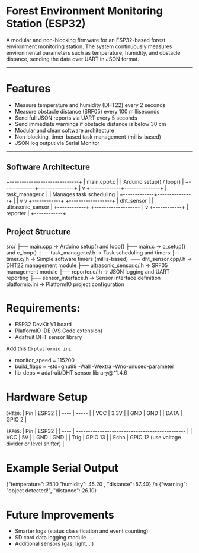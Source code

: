 # Forest Environment Monitoring Station (ESP32)

A modular and non-blocking firmware for an ESP32-based forest environment monitoring station. The system continuously measures environmental parameters such as 
temperature, humidity, and obstacle distance, sending the data over UART in JSON format.

---

#  Features

-  Measure temperature and humidity (DHT22) every 2 seconds
-  Measure obstacle distance (SRF05) every 100 milliseconds
-  Send full JSON reports via UART every 5 seconds
-  Send immediate warnings if obstacle distance is below 30 cm
-  Modular and clean software architecture
-  Non-blocking, timer-based task management (millis-based)
-  JSON log output via Serial Monitor

---

## Software Architecture
+-----------------------------+
|        main.cpp/.c          |
|  Arduino setup() / loop()   |
+-------------+---------------+
              |
              v
+-------------+---------------+
|        task_manager.c        |
|     Manages task scheduling  |
+-------------+---------------+
      |                 |
      v                 v
+------------+   +------------------+
| dht_sensor |   | ultrasonic_sensor |
+------------+   +------------------+
      |
      v
+------------+
|  reporter  |
+------------+

## Project Structure
src/
├── main.cpp               → Arduino setup() and loop()
├── main.c                 → c_setup() and c_loop()
├── task_manager.c/.h      → Task scheduling and timers
├── timer.c/.h             → Simple software timers (millis-based)
├── dht_sensor.cpp/.h      → DHT22 management module
├── ultrasonic_sensor.c/.h → SRF05 management module
├── reporter.c/.h          → JSON logging and UART reporting
├── sensor_interface.h     → Sensor interface definition
platformio.ini             → PlatformIO project configuration


# Requirements:
- ESP32 DevKit V1 board  
- PlatformIO IDE (VS Code extension)  
- Adafruit DHT sensor library

Add this to `platformio.ini`:
- monitor_speed = 115200
- build_flags = 
	-std=gnu99
	-Wall
	-Wextra
	-Wno-unused-parameter
- lib_deps = adafruit/DHT sensor library@^1.4.6

# Hardware Setup
`DHT20`:
| Pin  | ESP32  |
| ---- |  ----- |
| VCC  | 3.3V   |
| GND  | GND    |
| DATA | GPIO 2 |

`SRF05`:
| Pin  | ESP32                                          |
| ---- | ---------------------------------------------- |
| VCC  | 5V                                             |
| GND  | GND                                            |
| Trig | GPIO 13                                        |
| Echo | GPIO 12 (use voltage divider or level shifter) |

# Example Serial Output
{"temperature": 25.10,"humidity": 45.20 , "distance": 57.40} /n
{"warning": "object detected!", "distance": 26.10}

# Future Improvements
- Smarter logs (status classification and event counting)
- SD card data logging module
- Additional sensors (gas, light,...)
